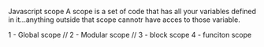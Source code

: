 Javascript scope
A scope is a set of code that has all your variables defined in it...anything outside that scope cannotr have acces to those variable.


  1 - Global scope
  // 2 - Modular scope
  // 3 - block scope
  4 - funciton scope

